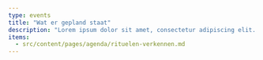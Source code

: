 ```yaml
---
type: events
title: "Wat er gepland staat"
description: "Lorem ipsum dolor sit amet, consectetur adipiscing elit. Sed do eiusmod tempor incididunt ut labore et dolore magna aliqua."
items:
  - src/content/pages/agenda/rituelen-verkennen.md
---
```

